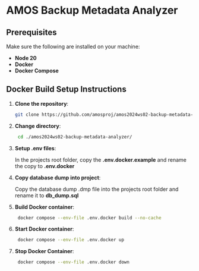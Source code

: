 # AMOS Backup Metadata Analyzer

## Prerequisites

Make sure the following are installed on your machine:

- **Node 20**
- **Docker**
- **Docker Compose**

## Docker Build Setup Instructions

1. **Clone the repository**:

   ```bash
   git clone https://github.com/amosproj/amos2024ws02-backup-metadata-analyzer.git

   ```

2. **Change directory**:

   ```bash
    cd ./amos2024ws02-backup-metadata-analyzer/

   ```

3. **Setup .env files**:

   In the projects root folder, copy the **.env.docker.example** and rename the copy to **.env.docker**


4. **Copy database dump into project**:

   Copy the database dump .dmp file into the projects root folder and rename it to **db_dump.sql**

5. **Build  Docker container**:

   ```bash
    docker compose --env-file .env.docker build --no-cache

   ```

6. **Start Docker container**:

   ```bash
    docker compose --env-file .env.docker up

   ```

7. **Stop Docker Container**:
   ```bash
    docker compose --env-file .env.docker down
   ```
